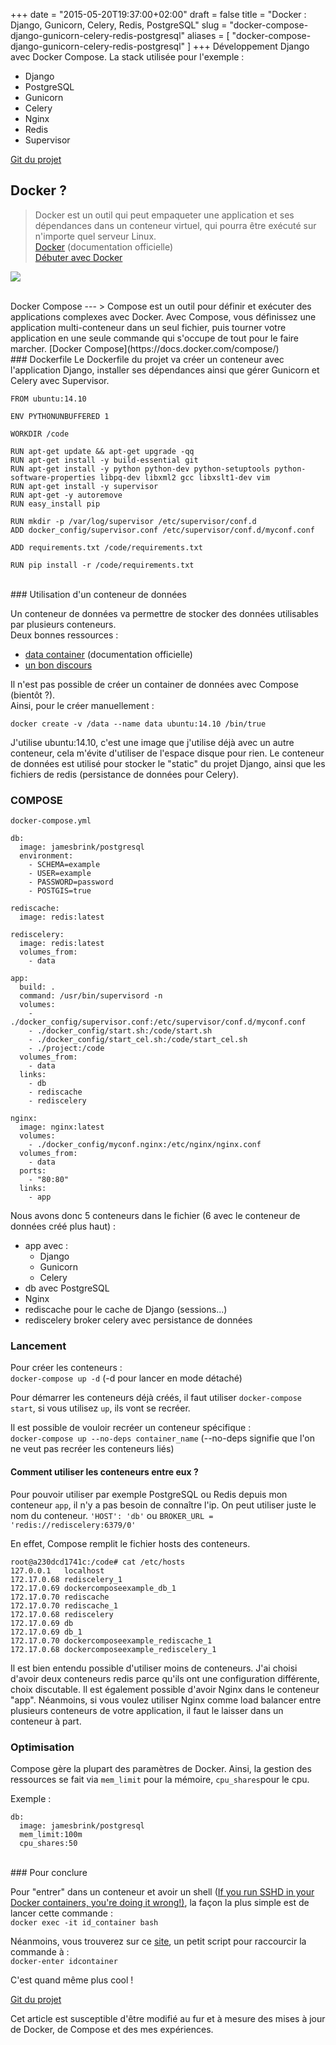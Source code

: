 +++
date = "2015-05-20T19:37:00+02:00"
draft = false
title = "Docker : Django, Gunicorn, Celery, Redis, PostgreSQL"
slug = "docker-compose-django-gunicorn-celery-redis-postgresql"
aliases = [
	"docker-compose-django-gunicorn-celery-redis-postgresql"
]
+++
Développement Django avec Docker Compose.
La stack utilisée pour l'exemple : 

* Django
* PostgreSQL
* Gunicorn
* Celery
* Nginx
* Redis 
* Supervisor 

[Git du projet ](https://github.com/pabardina/docker-compose-django)

Docker ?
----
> Docker est un outil qui peut empaqueter une application et ses dépendances dans un conteneur virtuel, qui pourra être exécuté sur n'importe quel serveur Linux.  
[Docker](https://www.docker.com) (documentation officielle)  
[Débuter avec Docker](http://www.it-wars.com/debuter-avec-docker/)
 
![](/images/2015/05/big-docker-logo-300x267.png)

<br/>
Docker Compose
---
> Compose est un outil pour définir et exécuter des applications complexes avec Docker. Avec Compose, vous définissez une application multi-conteneur dans un seul fichier, puis tourner votre application en une seule commande qui s'occupe de tout pour le faire marcher.  
[Docker Compose](https://docs.docker.com/compose/)

<br/>
### Dockerfile
Le Dockerfile du projet va créer un conteneur avec l'application Django,  installer ses dépendances ainsi que gérer Gunicorn et Celery avec Supervisor.

```
FROM ubuntu:14.10

ENV PYTHONUNBUFFERED 1

WORKDIR /code

RUN apt-get update && apt-get upgrade -qq
RUN apt-get install -y build-essential git
RUN apt-get install -y python python-dev python-setuptools python-software-properties libpq-dev libxml2 gcc libxslt1-dev vim
RUN apt-get install -y supervisor
RUN apt-get -y autoremove
RUN easy_install pip

RUN mkdir -p /var/log/supervisor /etc/supervisor/conf.d
ADD docker_config/supervisor.conf /etc/supervisor/conf.d/myconf.conf

ADD requirements.txt /code/requirements.txt

RUN pip install -r /code/requirements.txt
```
<br/>
### Utilisation d'un conteneur de données

Un conteneur de données va permettre de stocker des données utilisables par plusieurs conteneurs.   
Deux bonnes ressources : 

* [data container](https://docs.docker.com/userguide/dockervolumes/#creating-and-mounting-a-data-volume-container)  (documentation officielle)
* [un bon discours](https://medium.com/@ramangupta/why-docker-data-containers-are-good-589b3c6c749e)

Il n'est pas possible de créer un container de données avec Compose (bientôt ?).
<br/>Ainsi, pour le créer manuellement :

`docker create -v /data --name data ubuntu:14.10 /bin/true`

J'utilise ubuntu:14.10, c'est une image que j'utilise déjà avec un autre conteneur, cela m'évite d'utiliser de l'espace disque pour rien. 
Le conteneur de données est utilisé pour stocker le "static" du projet Django, ainsi que les fichiers de redis (persistance de données pour Celery). 
<br/>
### COMPOSE

`docker-compose.yml`

```
db:
  image: jamesbrink/postgresql
  environment:
    - SCHEMA=example
    - USER=example
    - PASSWORD=password
    - POSTGIS=true

rediscache:
  image: redis:latest

rediscelery:
  image: redis:latest
  volumes_from:
    - data

app:
  build: .
  command: /usr/bin/supervisord -n
  volumes:
    - ./docker_config/supervisor.conf:/etc/supervisor/conf.d/myconf.conf
    - ./docker_config/start.sh:/code/start.sh
    - ./docker_config/start_cel.sh:/code/start_cel.sh
    - ./project:/code
  volumes_from:
    - data
  links:
    - db
    - rediscache
    - rediscelery

nginx:
  image: nginx:latest
  volumes:
    - ./docker_config/myconf.nginx:/etc/nginx/nginx.conf
  volumes_from:
    - data
  ports:
    - "80:80"
  links:
    - app
```

Nous avons donc 5 conteneurs dans le fichier (6 avec le conteneur de données créé plus haut)  :

* app avec :  
     *  Django
     *  Gunicorn
     *  Celery
* db avec PostgreSQL
* Nginx 
* rediscache pour le cache de Django (sessions...)
* rediscelery broker celery avec persistance de données

### Lancement

Pour créer les conteneurs :  
`docker-compose up -d` (-d pour lancer en mode détaché) 

Pour démarrer les conteneurs déjà créés, il faut utiliser `docker-compose start`, si vous utilisez `up`, ils vont se recréer.

Il est possible de vouloir recréer un conteneur spécifique :  
`docker-compose up --no-deps container_name` (--no-deps signifie que l'on ne veut pas recréer les conteneurs liés)
<br/>
#### Comment utiliser les conteneurs entre eux ?  
Pour pouvoir utiliser par exemple PostgreSQL ou Redis depuis mon conteneur `app`, il n'y a pas besoin de connaître l'ip. On peut utiliser juste le nom du conteneur.
`'HOST': 'db'` ou `BROKER_URL = 'redis://rediscelery:6379/0'`

 En effet, Compose remplit le fichier hosts des conteneurs.

```
root@a230dcd1741c:/code# cat /etc/hosts
127.0.0.1	localhost
172.17.0.68	rediscelery_1
172.17.0.69	dockercomposeexample_db_1
172.17.0.70	rediscache
172.17.0.70	rediscache_1
172.17.0.68	rediscelery
172.17.0.69	db
172.17.0.69	db_1
172.17.0.70	dockercomposeexample_rediscache_1
172.17.0.68	dockercomposeexample_rediscelery_1
```

Il est bien entendu possible d'utiliser moins de conteneurs. J'ai choisi d'avoir deux conteneurs redis parce qu'ils ont une configuration différente, choix discutable. Il est également possible d'avoir Nginx dans le conteneur "app". Néanmoins, si vous voulez utiliser Nginx comme load balancer entre plusieurs conteneurs de votre application, il faut le laisser dans un conteneur à part.
<br/>
### Optimisation

Compose gère la plupart des paramètres de Docker. Ainsi, la gestion des ressources se fait via `mem_limit` pour la mémoire, `cpu_shares`pour le cpu.

Exemple : 

```
db:
  image: jamesbrink/postgresql
  mem_limit:100m
  cpu_shares:50
```
<br/>
### Pour conclure

Pour "entrer" dans un conteneur et avoir un shell ([If you run SSHD in your Docker containers, you're doing it wrong!)](http://jpetazzo.github.io/2014/06/23/docker-ssh-considered-evil/), la façon la plus simple est de lancer cette commande :  
`docker exec -it id_container bash`

Néanmoins, vous trouverez sur ce [site](http://programster.blogspot.fr/2014/01/docker-enter-running-container.html), un petit script pour raccourcir la commande à :  
`docker-enter idcontainer`

C'est quand même plus cool !

[Git du projet ](https://github.com/pabardina/docker-compose-django)

Cet article est susceptible d'être modifié au fur et à mesure des mises à jour de Docker, de Compose et des mes expériences.